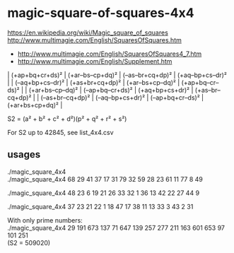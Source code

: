 # magic-square-of-squares-4x4

https://en.wikipedia.org/wiki/Magic_square_of_squares \
http://www.multimagie.com/English/SquaresOfSquares.htm
- http://www.multimagie.com/English/SquaresOfSquares4_7.htm
- http://www.multimagie.com/English/Supplement.htm

| (+ap+bq+cr+ds)² | (+ar–bs–cp+dq)² | (–as–br+cq+dp)² | (+aq–bp+cs–dr)² |
| (–aq+bp+cs–dr)² | (+as+br+cq+dp)² | (+ar–bs+cp–dq)² | (+ap+bq–cr–ds)² |
| (+ar+bs–cp–dq)² | (–ap+bq–cr+ds)² | (+aq+bp+cs+dr)² | (+as–br–cq+dp)² |
| (–as+br–cq+dp)² | (–aq–bp+cs+dr)² | (–ap+bq+cr–ds)² | (+ar+bs+cp+dq)² |

S2 = (a² + b² + c² + d²)(p² + q² + r² + s²)

For S2 up to 42845, see list_4x4.csv

## usages

./magic_square_4x4\
./magic_square_4x4 68 29 41 37 17 31 79 32 59 28 23 61 11 77  8 49

./magic_square_4x4 48 23  6 19 21 26 33 32  1 36 13 42 22 27 44  9

./magic_square_4x4 37 23 21 22  1 18 47 17 38 11 13 33  3 43  2 31

With only prime numbers:\
./magic_square_4x4  29 191 673 137  71 647 139 257 277 211 163 601 653  97 101 251\
(S2 = 509020)
